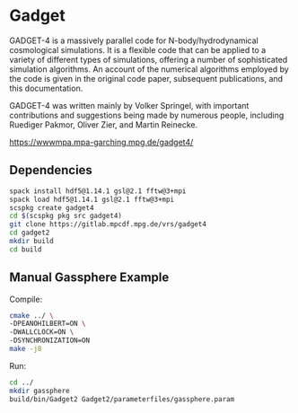 # Gadget

GADGET-4 is a massively parallel code for N-body/hydrodynamical cosmological
simulations. It is a flexible code that can be applied to a variety of different
types of simulations, offering a number of sophisticated simulation algorithms.
An account of the numerical algorithms employed by the code is given in the
original code paper, subsequent publications, and this documentation.

GADGET-4 was written mainly by Volker Springel, with important contributions and
suggestions being made by numerous people, including Ruediger Pakmor, Oliver
Zier, and Martin Reinecke.

https://wwwmpa.mpa-garching.mpg.de/gadget4/

## Dependencies

```bash
spack install hdf5@1.14.1 gsl@2.1 fftw@3+mpi
spack load hdf5@1.14.1 gsl@2.1 fftw@3+mpi
scspkg create gadget4
cd $(scspkg pkg src gadget4)
git clone https://gitlab.mpcdf.mpg.de/vrs/gadget4
cd gadget2
mkdir build
cd build

```

## Manual Gassphere Example

Compile:
```bash
cmake ../ \
-DPEANOHILBERT=ON \
-DWALLCLOCK=ON \
-DSYNCHRONIZATION=ON
make -j8
```

Run:
```bash
cd ../
mkdir gassphere
build/bin/Gadget2 Gadget2/parameterfiles/gassphere.param
```
